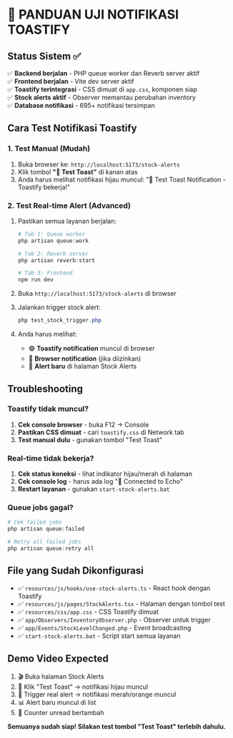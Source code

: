 # 🧪 PANDUAN UJI NOTIFIKASI TOASTIFY

## Status Sistem ✅

✅ **Backend berjalan** - PHP queue worker dan Reverb server aktif  
✅ **Frontend berjalan** - Vite dev server aktif  
✅ **Toastify terintegrasi** - CSS dimuat di `app.css`, komponen siap  
✅ **Stock alerts aktif** - Observer memantau perubahan inventory  
✅ **Database notifikasi** - 695+ notifikasi tersimpan  

## Cara Test Notifikasi Toastify

### 1. Test Manual (Mudah)
1. Buka browser ke: `http://localhost:5173/stock-alerts`
2. Klik tombol **"🧪 Test Toast"** di kanan atas
3. Anda harus melihat notifikasi hijau muncul: "🧪 Test Toast Notification - Toastify bekerja!"

### 2. Test Real-time Alert (Advanced)
1. Pastikan semua layanan berjalan:
   ```powershell
   # Tab 1: Queue worker
   php artisan queue:work
   
   # Tab 2: Reverb server  
   php artisan reverb:start
   
   # Tab 3: Frontend
   npm run dev
   ```

2. Buka `http://localhost:5173/stock-alerts` di browser

3. Jalankan trigger stock alert:
   ```powershell
   php test_stock_trigger.php
   ```

4. Anda harus melihat:
   - 🟢 **Toastify notification** muncul di browser
   - 🔔 **Browser notification** (jika diizinkan)
   - 📱 **Alert baru** di halaman Stock Alerts

## Troubleshooting

### Toastify tidak muncul?
1. **Cek console browser** - buka F12 → Console
2. **Pastikan CSS dimuat** - cari `toastify.css` di Network tab
3. **Test manual dulu** - gunakan tombol "Test Toast"

### Real-time tidak bekerja?
1. **Cek status koneksi** - lihat indikator hijau/merah di halaman
2. **Cek console log** - harus ada log "🔗 Connected to Echo"
3. **Restart layanan** - gunakan `start-stock-alerts.bat`

### Queue jobs gagal?
```powershell
# Cek failed jobs
php artisan queue:failed

# Retry all failed jobs  
php artisan queue:retry all
```

## File yang Sudah Dikonfigurasi

- ✅ `resources/js/hooks/use-stock-alerts.ts` - React hook dengan Toastify
- ✅ `resources/js/pages/StockAlerts.tsx` - Halaman dengan tombol test
- ✅ `resources/css/app.css` - CSS Toastify dimuat
- ✅ `app/Observers/InventoryObserver.php` - Observer untuk trigger
- ✅ `app/Events/StockLevelChanged.php` - Event broadcasting
- ✅ `start-stock-alerts.bat` - Script start semua layanan

## Demo Video Expected
1. 🎬 Buka halaman Stock Alerts
2. 🎯 Klik "Test Toast" → notifikasi hijau muncul
3. 🚨 Trigger real alert → notifikasi merah/orange muncul  
4. 📊 Alert baru muncul di list
5. 🔄 Counter unread bertambah

**Semuanya sudah siap! Silakan test tombol "Test Toast" terlebih dahulu.**
